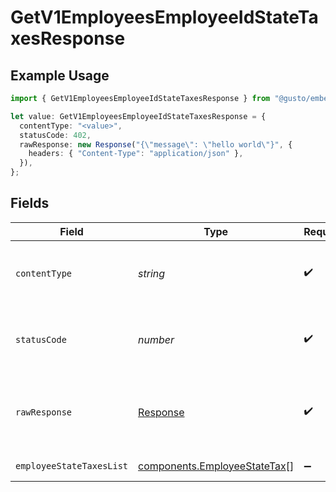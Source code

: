 # GetV1EmployeesEmployeeIdStateTaxesResponse

## Example Usage

```typescript
import { GetV1EmployeesEmployeeIdStateTaxesResponse } from "@gusto/embedded-api/models/operations";

let value: GetV1EmployeesEmployeeIdStateTaxesResponse = {
  contentType: "<value>",
  statusCode: 402,
  rawResponse: new Response("{\"message\": \"hello world\"}", {
    headers: { "Content-Type": "application/json" },
  }),
};
```

## Fields

| Field                                                                        | Type                                                                         | Required                                                                     | Description                                                                  |
| ---------------------------------------------------------------------------- | ---------------------------------------------------------------------------- | ---------------------------------------------------------------------------- | ---------------------------------------------------------------------------- |
| `contentType`                                                                | *string*                                                                     | :heavy_check_mark:                                                           | HTTP response content type for this operation                                |
| `statusCode`                                                                 | *number*                                                                     | :heavy_check_mark:                                                           | HTTP response status code for this operation                                 |
| `rawResponse`                                                                | [Response](https://developer.mozilla.org/en-US/docs/Web/API/Response)        | :heavy_check_mark:                                                           | Raw HTTP response; suitable for custom response parsing                      |
| `employeeStateTaxesList`                                                     | [components.EmployeeStateTax](../../models/components/employeestatetax.md)[] | :heavy_minus_sign:                                                           | Example response                                                             |